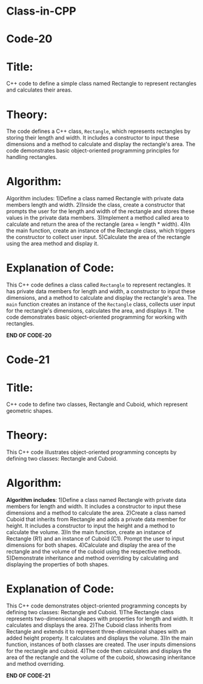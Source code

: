 # Class-in-CPP

# Code-20

# Title:
C++ code to define a simple class named Rectangle to represent rectangles and calculates their areas. 

# Theory:
The code defines a C++ class, `Rectangle`, which represents rectangles by storing their length and width. It includes a constructor to input these dimensions and a method to calculate and display the rectangle's area. The code demonstrates basic object-oriented programming principles for handling rectangles.

# Algorithm:
Algorithm includes: 1)Define a class named Rectangle with private data members length and width. 2)Inside the class, create a constructor that prompts the user for the length and width of the rectangle and stores these values in the private data members. 3)Implement a method called area to calculate and return the area of the rectangle (area = length * width). 4)In the main function, create an instance of the Rectangle class, which triggers the constructor to collect user input. 5)Calculate the area of the rectangle using the area method and display it.

# Explanation of Code:
This C++ code defines a class called `Rectangle` to represent rectangles. It has private data members for length and width, a constructor to input these dimensions, and a method to calculate and display the rectangle's area. The `main` function creates an instance of the `Rectangle` class, collects user input for the rectangle's dimensions, calculates the area, and displays it. The code demonstrates basic object-oriented programming for working with rectangles.

**END OF CODE-20**

# Code-21

# Title:
 C++ code to define two classes, Rectangle and Cuboid, which represent geometric shapes. 

# Theory:
This C++ code illustrates object-oriented programming concepts by defining two classes: Rectangle and Cuboid.

# Algorithm:
**Algorithm includes**: 1)Define a class named Rectangle with private data members for length and width. It includes a constructor to input these dimensions and a method to calculate the area. 2)Create a class named Cuboid that inherits from Rectangle and adds a private data member for height. It includes a constructor to input the height and a method to calculate the volume. 3)In the main function, create an instance of Rectangle (R1) and an instance of Cuboid (C1). Prompt the user to input dimensions for both shapes. 4)Calculate and display the area of the rectangle and the volume of the cuboid using the respective methods. 5)Demonstrate inheritance and method overriding by calculating and displaying the properties of both shapes.

# Explanation of Code:
This C++ code demonstrates object-oriented programming concepts by defining two classes: Rectangle and Cuboid. 1)The Rectangle class represents two-dimensional shapes with properties for length and width. It calculates and displays the area. 2)The Cuboid class inherits from Rectangle and extends it to represent three-dimensional shapes with an added height property. It calculates and displays the volume. 3)In the main function, instances of both classes are created. The user inputs dimensions for the rectangle and cuboid. 4)The code then calculates and displays the area of the rectangle and the volume of the cuboid, showcasing inheritance and method overriding.

**END OF CODE-21**
